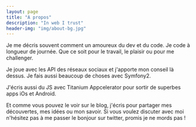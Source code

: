 ```yaml
---
layout: page
title: "A propos"
description: "In web I trust"
header-img: "img/about-bg.jpg"
---
```


Je me décris souvent comment un amoureux du dev et du code. Je code à longueur de journée. Que ce soit pour le travail, le plaisir ou pour me challenger.

Je joue avec les API des réseaux sociaux et j'apporte mon conseil là dessus. Je fais aussi beaucoup de choses avec Symfony2.

J'écris aussi du JS avec Titanium Appcelerator pour sortir de superbes apps iOs et Android.

Et comme vous pouvez le voir sur le blog, j'écris pour partager mes découvertes, mes idées ou mon savoir. Si vous voulez discuter avec moi n'hésitez pas à me passer le bonjour sur twitter, promis je ne mords pas !
